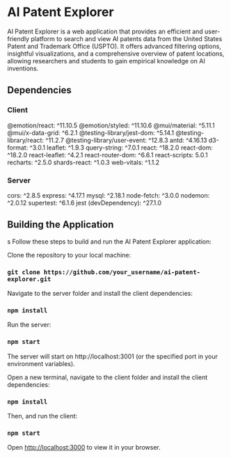 # AI Patent Explorer

AI Patent Explorer is a web application that provides an efficient and user-friendly platform to search and view AI patents data from the United States Patent and Trademark Office (USPTO). It offers advanced filtering options, insightful visualizations, and a comprehensive overview of patent locations, allowing researchers and students to gain empirical knowledge on AI inventions.

## Dependencies

### Client
@emotion/react: ^11.10.5
@emotion/styled: ^11.10.6
@mui/material: ^5.11.1
@mui/x-data-grid: ^6.2.1
@testing-library/jest-dom: ^5.14.1
@testing-library/react: ^11.2.7
@testing-library/user-event: ^12.8.3
antd: ^4.16.13
d3-format: ^3.0.1
leaflet: ^1.9.3
query-string: ^7.0.1
react: ^18.2.0
react-dom: ^18.2.0
react-leaflet: ^4.2.1
react-router-dom: ^6.6.1
react-scripts: 5.0.1
recharts: ^2.5.0
shards-react: ^1.0.3
web-vitals: ^1.1.2

### Server
cors: ^2.8.5
express: ^4.17.1
mysql: ^2.18.1
node-fetch: ^3.0.0
nodemon: ^2.0.12
supertest: ^6.1.6
jest (devDependency): ^27.1.0

## Building the Application
s
Follow these steps to build and run the AI Patent Explorer application:

Clone the repository to your local machine:
### `git clone https://github.com/your_username/ai-patent-explorer.git`

Navigate to the server folder and install the client dependencies:

### `npm install`

Run the server:
### `npm start`

The server will start on http://localhost:3001 (or the specified port in your environment variables).

Open a new terminal, navigate to the client folder and install the client dependencies:

### `npm install`

Then, and run the client:

### `npm start`

Open [http://localhost:3000](http://localhost:3000) to view it in your browser.
